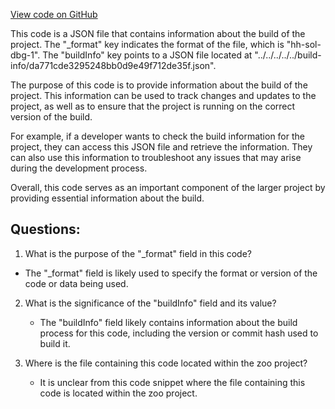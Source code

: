 [View code on GitHub](zoo-labs/zoo/blob/master/contracts/artifacts/@zoolabs/solidity/contracts/interfaces/IERC20.sol/IERC20.dbg.json)

This code is a JSON file that contains information about the build of the project. The "_format" key indicates the format of the file, which is "hh-sol-dbg-1". The "buildInfo" key points to a JSON file located at "../../../../../build-info/da771cde3295248bb0d9e49f712de35f.json". 

The purpose of this code is to provide information about the build of the project. This information can be used to track changes and updates to the project, as well as to ensure that the project is running on the correct version of the build. 

For example, if a developer wants to check the build information for the project, they can access this JSON file and retrieve the information. They can also use this information to troubleshoot any issues that may arise during the development process. 

Overall, this code serves as an important component of the larger project by providing essential information about the build.
## Questions: 
 1. What is the purpose of the "_format" field in this code?
   - The "_format" field is likely used to specify the format or version of the code or data being used.

2. What is the significance of the "buildInfo" field and its value?
   - The "buildInfo" field likely contains information about the build process for this code, including the version or commit hash used to build it.

3. Where is the file containing this code located within the zoo project?
   - It is unclear from this code snippet where the file containing this code is located within the zoo project.